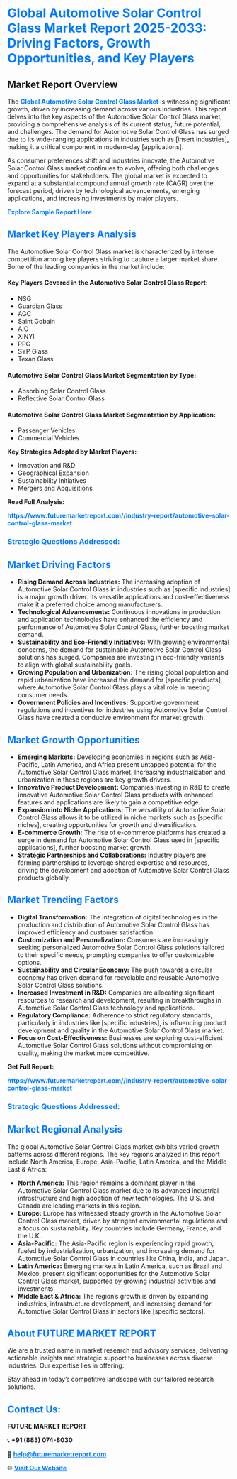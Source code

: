 <h1 style="color: #007BFF;">Global Automotive Solar Control Glass Market Report 2025-2033: Driving Factors, Growth Opportunities, and Key Players</h1>

<section id="overview">
<h2>Market Report Overview</h2>
<p>The <a href="https://www.futuremarketreport.com//industry-report/automotive-solar-control-glass-market" style="color: #007BFF; text-decoration: none;"><strong>Global Automotive Solar Control Glass Market</strong></a> is witnessing significant growth, driven by increasing demand across various industries. This report delves into the key aspects of the Automotive Solar Control Glass market, providing a comprehensive analysis of its current status, future potential, and challenges. The demand for Automotive Solar Control Glass has surged due to its wide-ranging applications in industries such as [insert industries], making it a critical component in modern-day [applications].</p>
<p>As consumer preferences shift and industries innovate, the Automotive Solar Control Glass market continues to evolve, offering both challenges and opportunities for stakeholders. The global market is expected to expand at a substantial compound annual growth rate (CAGR) over the forecast period, driven by technological advancements, emerging applications, and increasing investments by major players.</p>
</section>

<section id="overview">
<p><a href="https://www.futuremarketreport.com//request-sample/reportId=86093" style="color: #007BFF; text-decoration: none;"><strong>Explore Sample Report Here</strong></a></p>
</section>

<section id="key-players">
<h2 style="color: #007BFF;">Market Key Players Analysis</h2>
<p>The Automotive Solar Control Glass market is characterized by intense competition among key players striving to capture a larger market share. Some of the leading companies in the market include:</p>
<h4>Key Players Covered in the Automotive Solar Control Glass Report:</h4>
<ul><li>NSG</li><li>Guardian Glass</li><li>AGC</li><li>Saint Gobain</li><li>AIG</li><li>XINYI</li><li>PPG</li><li>SYP Glass</li><li>Texan Glass</li></ul>
<h4>Automotive Solar Control Glass Market Segmentation by Type:</h4>
<ul><li>Absorbing Solar Control Glass</li><li>Reflective Solar Control Glass</li></ul>

<h4>Automotive Solar Control Glass Market Segmentation by Application:</h4>
<ul><li>Passenger Vehicles</li><li>Commercial Vehicles</li></ul>
<p><strong>Key Strategies Adopted by Market Players:</strong></p>
<ul>
<li>Innovation and R&D</li>
<li>Geographical Expansion</li>
<li>Sustainability Initiatives</li>
<li>Mergers and Acquisitions</li>
</ul>
</section>

<section>
<p><strong>Read Full Analysis: </strong></p><a href="https://www.futuremarketreport.com//industry-report/automotive-solar-control-glass-market" style="color: #007BFF; text-decoration: none;"><strong>https://www.futuremarketreport.com//industry-report/automotive-solar-control-glass-market</strong></a>
<h3 style="color: #007BFF;">Strategic Questions Addressed:</h3>
</section>

<section id="driving-factors">
<h2 style="color: #007BFF;">Market Driving Factors</h2>
<ul>
<li><strong>Rising Demand Across Industries:</strong> The increasing adoption of Automotive Solar Control Glass in industries such as [specific industries] is a major growth driver. Its versatile applications and cost-effectiveness make it a preferred choice among manufacturers.</li>
<li><strong>Technological Advancements:</strong> Continuous innovations in production and application technologies have enhanced the efficiency and performance of Automotive Solar Control Glass, further boosting market demand.</li>
<li><strong>Sustainability and Eco-Friendly Initiatives:</strong> With growing environmental concerns, the demand for sustainable Automotive Solar Control Glass solutions has surged. Companies are investing in eco-friendly variants to align with global sustainability goals.</li>
<li><strong>Growing Population and Urbanization:</strong> The rising global population and rapid urbanization have increased the demand for [specific products], where Automotive Solar Control Glass plays a vital role in meeting consumer needs.</li>
<li><strong>Government Policies and Incentives:</strong> Supportive government regulations and incentives for industries using Automotive Solar Control Glass have created a conducive environment for market growth.</li>
</ul>
</section>

<section id="growth-opportunities">
<h2 style="color: #007BFF;">Market Growth Opportunities</h2>
<ul>
<li><strong>Emerging Markets:</strong> Developing economies in regions such as Asia-Pacific, Latin America, and Africa present untapped potential for the Automotive Solar Control Glass market. Increasing industrialization and urbanization in these regions are key growth drivers.</li>
<li><strong>Innovative Product Development:</strong> Companies investing in R&D to create innovative Automotive Solar Control Glass products with enhanced features and applications are likely to gain a competitive edge.</li>
<li><strong>Expansion into Niche Applications:</strong> The versatility of Automotive Solar Control Glass allows it to be utilized in niche markets such as [specific niches], creating opportunities for growth and diversification.</li>
<li><strong>E-commerce Growth:</strong> The rise of e-commerce platforms has created a surge in demand for Automotive Solar Control Glass used in [specific applications], further boosting market growth.</li>
<li><strong>Strategic Partnerships and Collaborations:</strong> Industry players are forming partnerships to leverage shared expertise and resources, driving the development and adoption of Automotive Solar Control Glass products globally.</li>
</ul>
</section>

<section id="trending-factors">
<h2 style="color: #007BFF;">Market Trending Factors</h2>
<ul>
<li><strong>Digital Transformation:</strong> The integration of digital technologies in the production and distribution of Automotive Solar Control Glass has improved efficiency and customer satisfaction.</li>
<li><strong>Customization and Personalization:</strong> Consumers are increasingly seeking personalized Automotive Solar Control Glass solutions tailored to their specific needs, prompting companies to offer customizable options.</li>
<li><strong>Sustainability and Circular Economy:</strong> The push towards a circular economy has driven demand for recyclable and reusable Automotive Solar Control Glass solutions.</li>
<li><strong>Increased Investment in R&D:</strong> Companies are allocating significant resources to research and development, resulting in breakthroughs in Automotive Solar Control Glass technology and applications.</li>
<li><strong>Regulatory Compliance:</strong> Adherence to strict regulatory standards, particularly in industries like [specific industries], is influencing product development and quality in the Automotive Solar Control Glass market.</li>
<li><strong>Focus on Cost-Effectiveness:</strong> Businesses are exploring cost-efficient Automotive Solar Control Glass solutions without compromising on quality, making the market more competitive.</li>
</ul>
</section>

<section>
<p><strong>Get Full Report: </strong></p><a href="https://www.futuremarketreport.com//industry-report/automotive-solar-control-glass-market" style="color: #007BFF; text-decoration: none;"><strong>https://www.futuremarketreport.com//industry-report/automotive-solar-control-glass-market</strong></a>
<h3 style="color: #007BFF;">Strategic Questions Addressed:</h3>
</section>


<section id="regional-analysis">
<h2 style="color: #007BFF;">Market Regional Analysis</h2>
<p>The global Automotive Solar Control Glass market exhibits varied growth patterns across different regions. The key regions analyzed in this report include North America, Europe, Asia-Pacific, Latin America, and the Middle East & Africa:</p>
<ul>
<li><strong>North America:</strong> This region remains a dominant player in the Automotive Solar Control Glass market due to its advanced industrial infrastructure and high adoption of new technologies. The U.S. and Canada are leading markets in this region.</li>
<li><strong>Europe:</strong> Europe has witnessed steady growth in the Automotive Solar Control Glass market, driven by stringent environmental regulations and a focus on sustainability. Key countries include Germany, France, and the U.K.</li>
<li><strong>Asia-Pacific:</strong> The Asia-Pacific region is experiencing rapid growth, fueled by industrialization, urbanization, and increasing demand for Automotive Solar Control Glass in countries like China, India, and Japan.</li>
<li><strong>Latin America:</strong> Emerging markets in Latin America, such as Brazil and Mexico, present significant opportunities for the Automotive Solar Control Glass market, supported by growing industrial activities and investments.</li>
<li><strong>Middle East & Africa:</strong> The region’s growth is driven by expanding industries, infrastructure development, and increasing demand for Automotive Solar Control Glass in sectors like [specific sectors].</li>
</ul>
</section>

<footer>
<h2 style="color: #007BFF;">About FUTURE MARKET REPORT</h2>
<p>We are a trusted name in market research and advisory services, delivering actionable insights and strategic support to businesses across diverse industries. Our expertise lies in offering:</p>

<p>Stay ahead in today’s competitive landscape with our tailored research solutions.</p>

<h2 style="color: #007BFF;">Contact Us:</h2>
<p><strong>FUTURE MARKET REPORT</strong></p>
<p>📞 <strong>+91 (883) 074-8030</strong></p>
<p>📧 <strong><a href="mailto:help@futuremarketreport.com" style="color: #007BFF;">help@futuremarketreport.com</a></strong></p>
<p>🌐 <strong><a href="https://www.futuremarketreport.com/" style="color: #007BFF;">Visit Our Website</a></strong></p>
</footer>